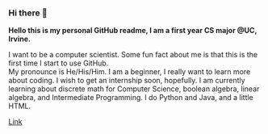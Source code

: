 ### Hi there 👋
**Hello this is my personal GitHub readme, I am a first year CS major @UC, Irvine.**

I want to be a computer scientist. Some fun fact about me is that this is the first time I start to use GitHub.  
My pronounce is He/His/Him. I am a beginner, I really want to learn more about coding. I wish to get an internship soon, hopefully. I am currently learning about discrete math for Computer Science, boolean algebra, linear algebra, and Intermediate Programming. I do Python and Java, and a little HTML.

[Link](https://github.com/Zotman03)
<!--
**Zotman03/Zotman03** is a ✨ _special_ ✨ repository because its `README.md` (this file) appears on your GitHub profile.

Here are some ideas to get you started:

- 🔭 I’m currently working on ...
- 🌱 I’m currently learning ...
- 👯 I’m looking to collaborate on ...
- 🤔 I’m looking for help with ...
- 💬 Ask me about ...
- 📫 How to reach me: ...
- 😄 Pronouns: ...
- ⚡ Fun fact: ...
-->
